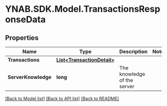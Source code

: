 # YNAB.SDK.Model.TransactionsResponseData
## Properties

Name | Type | Description | Notes
------------ | ------------- | ------------- | -------------
**Transactions** | [**List&lt;TransactionDetail&gt;**](TransactionDetail.md) |  | 
**ServerKnowledge** | **long** | The knowledge of the server | 

[[Back to Model list]](../README.md#documentation-for-models) [[Back to API list]](../README.md#documentation-for-api-endpoints) [[Back to README]](../README.md)

